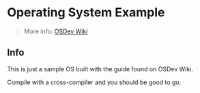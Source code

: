 # Operating System Example
> More info: [OSDev Wiki](https://wiki.osdev.org/Bare_Bones)

## Info
This is just a sample OS built with the guide found on OSDev Wiki.

Compile with a cross-compiler and you should be good to go.
